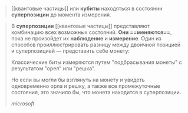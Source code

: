 >[[квантовые частицы]] или **кубиты** находяться в состоянии **суперпозиции** до момента измерения.

>В **суперпозиции** [[квантовые частицы]] представляют комбинацию всех
> возможных состояний.
> **Они ==меняются==**, пока не произойдет их **наблюдение** и **измерение**. Один из способов проиллюстрировать разницу между двоичной позицией и суперпозицией — представить себе монету:
> 
> Классические биты измеряются путем "подбрасывания монеты" с 
> результатом "орел" или "решка". 
> 
> Но если вы могли бы взглянуть на 
> монету и увидеть одновременно орла и решку, а также все 
> промежуточные состояния, это значило бы, что монета находится в 
> суперпозиции. 
> 
> *microsoft*